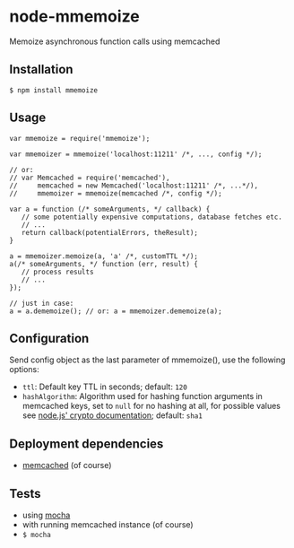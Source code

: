 # node-mmemoize
Memoize asynchronous function calls using memcached

## Installation

    $ npm install mmemoize

## Usage

    var mmemoize = require('mmemoize');

    var mmemoizer = mmemoize('localhost:11211' /*, ..., config */);

    // or:
    // var Memcached = require('memcached'),
    //     memcached = new Memcached('localhost:11211' /*, ...*/),
    //     mmemoizer = mmemoize(memcached /*, config */);

    var a = function (/* someArguments, */ callback) {
       // some potentially expensive computations, database fetches etc.
       // ...
       return callback(potentialErrors, theResult);
    }

    a = mmemoizer.memoize(a, 'a' /*, customTTL */);
    a(/* someArguments, */ function (err, result) {
       // process results
       // ...
    });

    // just in case:
    a = a.dememoize(); // or: a = mmemoizer.dememoize(a);

## Configuration

Send config object as the last parameter of mmemoize(), use the following options:

- `ttl`: Default key TTL in seconds; default: `120`
- `hashAlgorithm`: Algorithm used for hashing function arguments in memcached keys, set to `null` for no hashing at all, for possible values see [node.js' crypto documentation](http://nodejs.org/docs/latest/api/crypto.html#crypto.createHash); default: `sha1`

## Deployment dependencies
- [memcached](http://memcached.org/) (of course)

## Tests
- using [mocha](http://visionmedia.github.com/mocha/)
- with running memcached instance (of course)
- `$ mocha`
